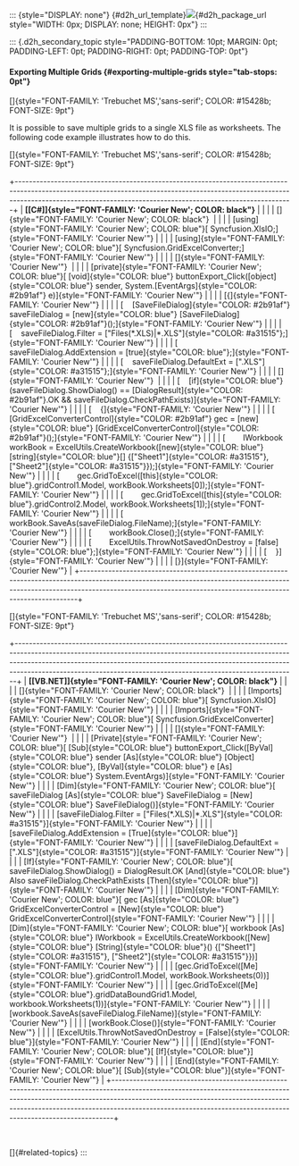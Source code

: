 ::: {style="DISPLAY: none"}
[](ms-xhelp:///?Id=d2h_url_template){#d2h_url_template}![](!package_url!){#d2h_package_url style="WIDTH: 0px; DISPLAY: none; HEIGHT: 0px"}
:::

::: {.d2h_secondary_topic style="PADDING-BOTTOM: 10pt; MARGIN: 0pt; PADDING-LEFT: 0pt; PADDING-RIGHT: 0pt; PADDING-TOP: 0pt"}
#### Exporting Multiple Grids {#exporting-multiple-grids style="tab-stops: 0pt"}

[]{style="FONT-FAMILY: 'Trebuchet MS','sans-serif'; COLOR: #15428b; FONT-SIZE: 9pt"} 

It is possible to save multiple grids to a single XLS file as worksheets. The following code example illustrates how to do this.

[]{style="FONT-FAMILY: 'Trebuchet MS','sans-serif'; COLOR: #15428b; FONT-SIZE: 9pt"} 

+-----------------------------------------------------------------------------------------------------------------------------------------------------------------------------------------------------------------------------------------+
| **[\[C#\]]{style="FONT-FAMILY: 'Courier New'; COLOR: black"}**                                                                                                                                                                          |
|                                                                                                                                                                                                                                         |
| []{style="FONT-FAMILY: 'Courier New'; COLOR: black"}                                                                                                                                                                                    |
|                                                                                                                                                                                                                                         |
| [using]{style="FONT-FAMILY: 'Courier New'; COLOR: blue"}[ Syncfusion.XlsIO;]{style="FONT-FAMILY: 'Courier New'"}                                                                                                                        |
|                                                                                                                                                                                                                                         |
| [using]{style="FONT-FAMILY: 'Courier New'; COLOR: blue"}[ Syncfusion.GridExcelConverter;]{style="FONT-FAMILY: 'Courier New'"}                                                                                                           |
|                                                                                                                                                                                                                                         |
| []{style="FONT-FAMILY: 'Courier New'"}                                                                                                                                                                                                  |
|                                                                                                                                                                                                                                         |
| [private]{style="FONT-FAMILY: 'Courier New'; COLOR: blue"}[ [void]{style="COLOR: blue"} buttonExport_Click([object]{style="COLOR: blue"} sender, System.[EventArgs]{style="COLOR: #2b91af"} e)]{style="FONT-FAMILY: 'Courier New'"}     |
|                                                                                                                                                                                                                                         |
| [{]{style="FONT-FAMILY: 'Courier New'"}                                                                                                                                                                                                 |
|                                                                                                                                                                                                                                         |
| [    [SaveFileDialog]{style="COLOR: #2b91af"} saveFileDialog = [new]{style="COLOR: blue"} [SaveFileDialog]{style="COLOR: #2b91af"}();]{style="FONT-FAMILY: 'Courier New'"}                                                              |
|                                                                                                                                                                                                                                         |
| [    saveFileDialog.Filter = [\"Files(\*.XLS)\|\*.XLS\"]{style="COLOR: #a31515"};]{style="FONT-FAMILY: 'Courier New'"}                                                                                                                  |
|                                                                                                                                                                                                                                         |
| [    saveFileDialog.AddExtension = [true]{style="COLOR: blue"};]{style="FONT-FAMILY: 'Courier New'"}                                                                                                                                    |
|                                                                                                                                                                                                                                         |
| [    saveFileDialog.DefaultExt = [\".XLS\"]{style="COLOR: #a31515"};]{style="FONT-FAMILY: 'Courier New'"}                                                                                                                               |
|                                                                                                                                                                                                                                         |
| []{style="FONT-FAMILY: 'Courier New'"}                                                                                                                                                                                                  |
|                                                                                                                                                                                                                                         |
| [    [if]{style="COLOR: blue"}(saveFileDialog.ShowDialog() == [DialogResult]{style="COLOR: #2b91af"}.OK && saveFileDialog.CheckPathExists)]{style="FONT-FAMILY: 'Courier New'"}                                                         |
|                                                                                                                                                                                                                                         |
| [    {]{style="FONT-FAMILY: 'Courier New'"}                                                                                                                                                                                             |
|                                                                                                                                                                                                                                         |
| [        [GridExcelConverterControl]{style="COLOR: #2b91af"} gec = [new]{style="COLOR: blue"} [GridExcelConverterControl]{style="COLOR: #2b91af"}();]{style="FONT-FAMILY: 'Courier New'"}                                               |
|                                                                                                                                                                                                                                         |
| [        IWorkbook workBook = ExcelUtils.CreateWorkbook([new]{style="COLOR: blue"} [string]{style="COLOR: blue"}\[\] {[\"Sheet1\"]{style="COLOR: #a31515"},[\"Sheet2\"]{style="COLOR: #a31515"}});]{style="FONT-FAMILY: 'Courier New'"} |
|                                                                                                                                                                                                                                         |
| [        gec.GridToExcel([this]{style="COLOR: blue"}.gridControl1.Model, workBook.Worksheets\[0\]);]{style="FONT-FAMILY: 'Courier New'"}                                                                                                |
|                                                                                                                                                                                                                                         |
| [        gec.GridToExcel([this]{style="COLOR: blue"}.gridControl2.Model, workBook.Worksheets\[1\]);]{style="FONT-FAMILY: 'Courier New'"}                                                                                                |
|                                                                                                                                                                                                                                         |
| [        workBook.SaveAs(saveFileDialog.FileName);]{style="FONT-FAMILY: 'Courier New'"}                                                                                                                                                 |
|                                                                                                                                                                                                                                         |
| [        workBook.Close();]{style="FONT-FAMILY: 'Courier New'"}                                                                                                                                                                         |
|                                                                                                                                                                                                                                         |
| [        ExcelUtils.ThrowNotSavedOnDestroy = [false]{style="COLOR: blue"};]{style="FONT-FAMILY: 'Courier New'"}                                                                                                                         |
|                                                                                                                                                                                                                                         |
| [    }]{style="FONT-FAMILY: 'Courier New'"}                                                                                                                                                                                             |
|                                                                                                                                                                                                                                         |
| [}]{style="FONT-FAMILY: 'Courier New'"}                                                                                                                                                                                                 |
+-----------------------------------------------------------------------------------------------------------------------------------------------------------------------------------------------------------------------------------------+

[]{style="FONT-FAMILY: 'Trebuchet MS','sans-serif'; COLOR: #15428b; FONT-SIZE: 9pt"} 

+------------------------------------------------------------------------------------------------------------------------------------------------------------------------------------------------------------------------------------------------------------------------------------------------------------------------+
| **[\[VB.NET\]]{style="FONT-FAMILY: 'Courier New'; COLOR: black"}**                                                                                                                                                                                                                                                     |
|                                                                                                                                                                                                                                                                                                                        |
| []{style="FONT-FAMILY: 'Courier New'; COLOR: black"}                                                                                                                                                                                                                                                                   |
|                                                                                                                                                                                                                                                                                                                        |
| [Imports]{style="FONT-FAMILY: 'Courier New'; COLOR: blue"}[ Syncfusion.XlsIO]{style="FONT-FAMILY: 'Courier New'"}                                                                                                                                                                                                      |
|                                                                                                                                                                                                                                                                                                                        |
| [Imports]{style="FONT-FAMILY: 'Courier New'; COLOR: blue"}[ Syncfusion.GridExcelConverter]{style="FONT-FAMILY: 'Courier New'"}                                                                                                                                                                                         |
|                                                                                                                                                                                                                                                                                                                        |
| []{style="FONT-FAMILY: 'Courier New'"}                                                                                                                                                                                                                                                                                 |
|                                                                                                                                                                                                                                                                                                                        |
| [Private]{style="FONT-FAMILY: 'Courier New'; COLOR: blue"}[ [Sub]{style="COLOR: blue"} buttonExport_Click([ByVal]{style="COLOR: blue"} sender [As]{style="COLOR: blue"} [Object]{style="COLOR: blue"}, [ByVal]{style="COLOR: blue"} e [As]{style="COLOR: blue"} System.EventArgs)]{style="FONT-FAMILY: 'Courier New'"} |
|                                                                                                                                                                                                                                                                                                                        |
| [Dim]{style="FONT-FAMILY: 'Courier New'; COLOR: blue"}[ saveFileDialog [As]{style="COLOR: blue"} SaveFileDialog = [New]{style="COLOR: blue"} SaveFileDialog()]{style="FONT-FAMILY: 'Courier New'"}                                                                                                                     |
|                                                                                                                                                                                                                                                                                                                        |
| [saveFileDialog.Filter = [\"Files(\*.XLS)\|\*.XLS\"]{style="COLOR: #a31515"}]{style="FONT-FAMILY: 'Courier New'"}                                                                                                                                                                                                      |
|                                                                                                                                                                                                                                                                                                                        |
| [saveFileDialog.AddExtension = [True]{style="COLOR: blue"}]{style="FONT-FAMILY: 'Courier New'"}                                                                                                                                                                                                                        |
|                                                                                                                                                                                                                                                                                                                        |
| [saveFileDialog.DefaultExt = [\".XLS\"]{style="COLOR: #a31515"}]{style="FONT-FAMILY: 'Courier New'"}                                                                                                                                                                                                                   |
|                                                                                                                                                                                                                                                                                                                        |
| [If]{style="FONT-FAMILY: 'Courier New'; COLOR: blue"}[ saveFileDialog.ShowDialog() = DialogResult.OK [And]{style="COLOR: blue"} Also saveFileDialog.CheckPathExists [Then]{style="COLOR: blue"}]{style="FONT-FAMILY: 'Courier New'"}                                                                                   |
|                                                                                                                                                                                                                                                                                                                        |
| [Dim]{style="FONT-FAMILY: 'Courier New'; COLOR: blue"}[ gec [As]{style="COLOR: blue"} GridExcelConverterControl = [New]{style="COLOR: blue"} GridExcelConverterControl]{style="FONT-FAMILY: 'Courier New'"}                                                                                                            |
|                                                                                                                                                                                                                                                                                                                        |
| [Dim]{style="FONT-FAMILY: 'Courier New'; COLOR: blue"}[ workbook [As]{style="COLOR: blue"} IWorkbook = ExcelUtils.CreateWorkbook([New]{style="COLOR: blue"} [String]{style="COLOR: blue"}() {[\"Sheet1\"]{style="COLOR: #a31515"}, [\"Sheet2\"]{style="COLOR: #a31515"}})]{style="FONT-FAMILY: 'Courier New'"}         |
|                                                                                                                                                                                                                                                                                                                        |
| [gec.GridToExcel([Me]{style="COLOR: blue"}.gridControl1.Model, workBook.Worksheets(0))]{style="FONT-FAMILY: 'Courier New'"}                                                                                                                                                                                            |
|                                                                                                                                                                                                                                                                                                                        |
| [gec.GridToExcel([Me]{style="COLOR: blue"}.gridDataBoundGrid1.Model, workbook.Worksheets(1))]{style="FONT-FAMILY: 'Courier New'"}                                                                                                                                                                                      |
|                                                                                                                                                                                                                                                                                                                        |
| [workbook.SaveAs(saveFileDialog.FileName)]{style="FONT-FAMILY: 'Courier New'"}                                                                                                                                                                                                                                         |
|                                                                                                                                                                                                                                                                                                                        |
| [workBook.Close()]{style="FONT-FAMILY: 'Courier New'"}                                                                                                                                                                                                                                                                 |
|                                                                                                                                                                                                                                                                                                                        |
| [ExcelUtils.ThrowNotSavedOnDestroy = [False]{style="COLOR: blue"}]{style="FONT-FAMILY: 'Courier New'"}                                                                                                                                                                                                                 |
|                                                                                                                                                                                                                                                                                                                        |
| [End]{style="FONT-FAMILY: 'Courier New'; COLOR: blue"}[ [If]{style="COLOR: blue"}]{style="FONT-FAMILY: 'Courier New'"}                                                                                                                                                                                                 |
|                                                                                                                                                                                                                                                                                                                        |
| [End]{style="FONT-FAMILY: 'Courier New'; COLOR: blue"}[ [Sub]{style="COLOR: blue"}]{style="FONT-FAMILY: 'Courier New'"}                                                                                                                                                                                                |
+------------------------------------------------------------------------------------------------------------------------------------------------------------------------------------------------------------------------------------------------------------------------------------------------------------------------+

 

[]{#related-topics}
:::
